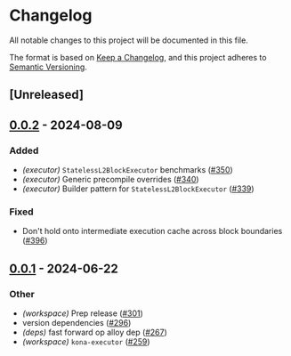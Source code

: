 # Changelog
All notable changes to this project will be documented in this file.

The format is based on [Keep a Changelog](https://keepachangelog.com/en/1.0.0/),
and this project adheres to [Semantic Versioning](https://semver.org/spec/v2.0.0.html).

## [Unreleased]

## [0.0.2](https://github.com/moongate-forks/kona/compare/kona-executor-v0.0.1...kona-executor-v0.0.2) - 2024-08-09

### Added
- *(executor)* `StatelessL2BlockExecutor` benchmarks ([#350](https://github.com/moongate-forks/kona/pull/350))
- *(executor)* Generic precompile overrides ([#340](https://github.com/moongate-forks/kona/pull/340))
- *(executor)* Builder pattern for `StatelessL2BlockExecutor` ([#339](https://github.com/moongate-forks/kona/pull/339))

### Fixed
- Don't hold onto intermediate execution cache across block boundaries ([#396](https://github.com/moongate-forks/kona/pull/396))

## [0.0.1](https://github.com/ethereum-optimism/kona/releases/tag/kona-executor-v0.0.1) - 2024-06-22

### Other
- *(workspace)* Prep release ([#301](https://github.com/ethereum-optimism/kona/pull/301))
- version dependencies ([#296](https://github.com/ethereum-optimism/kona/pull/296))
- *(deps)* fast forward op alloy dep ([#267](https://github.com/ethereum-optimism/kona/pull/267))
- *(workspace)* `kona-executor` ([#259](https://github.com/ethereum-optimism/kona/pull/259))
